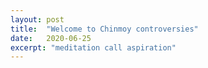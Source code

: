 ```yaml
---
layout: post
title:  "Welcome to Chinmoy controversies"
date:   2020-06-25
excerpt: "meditation call aspiration"
---
```

